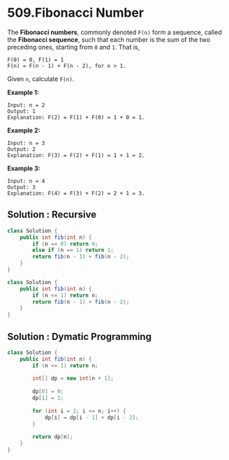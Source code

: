 # 509.Fibonacci Number

The **Fibonacci numbers**, commonly denoted `F(n)` form a sequence, called the **Fibonacci sequence**, such that each number is the sum of the two preceding ones, starting from `0` and `1`. That is,

```
F(0) = 0, F(1) = 1
F(n) = F(n - 1) + F(n - 2), for n > 1.
```

Given `n`, calculate `F(n)`.

 

**Example 1:**

```
Input: n = 2
Output: 1
Explanation: F(2) = F(1) + F(0) = 1 + 0 = 1.
```

**Example 2:**

```
Input: n = 3
Output: 2
Explanation: F(3) = F(2) + F(1) = 1 + 1 = 2.
```

**Example 3:**

```
Input: n = 4
Output: 3
Explanation: F(4) = F(3) + F(2) = 2 + 1 = 3.
```





## Solution : Recursive

```java
class Solution {
    public int fib(int n) {
        if (n == 0) return 0;
        else if (n == 1) return 1;
        return fib(n - 1) + fib(n - 2);
    }
}
```

```java
class Solution {
    public int fib(int n) {
        if (n <= 1) return n;
        return fib(n - 1) + fib(n - 2);
    }
}
```





## Solution : Dymatic Programming

```java
class Solution {
    public int fib(int n) {
        if (n <= 1) return n;
        
        int[] dp = new int[n + 1];
        
        dp[0] = 0;
        dp[1] = 1;
        
        for (int i = 2; i <= n; i++) {
            dp[i] = dp[i - 1] + dp[i - 2];
        }
        
        return dp[n];
    }
}
```

